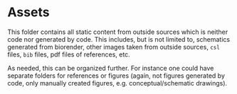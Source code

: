 # Assets

This folder contains all static content from outside sources which is
neither code nor generated by code. This includes, but is not limited to,
schematics generated from biorender, other images taken from outside sources,
`csl` files, `bib` files, pdf files of references, etc.

As needed, this can be organized further. For instance one could have separate folders for references or figures (again, not figures generated by code, only manually created figures, e.g. conceptual/schematic drawings).